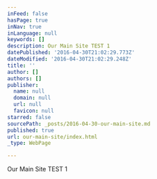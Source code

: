 ```yaml
---
inFeed: false
hasPage: true
inNav: true
inLanguage: null
keywords: []
description: Our Main Site TEST 1
datePublished: '2016-04-30T21:02:29.773Z'
dateModified: '2016-04-30T21:02:29.248Z'
title: ''
author: []
authors: []
publisher:
  name: null
  domain: null
  url: null
  favicon: null
starred: false
sourcePath: _posts/2016-04-30-our-main-site.md
published: true
url: our-main-site/index.html
_type: WebPage

---
```

Our Main Site TEST 1